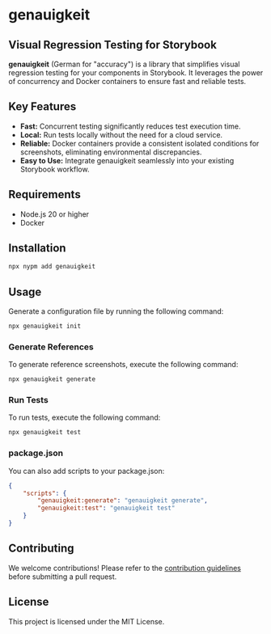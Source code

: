 # genauigkeit

## Visual Regression Testing for Storybook

**genauigkeit** (German for "accuracy") is a library that simplifies visual regression testing for your components in Storybook. It leverages the power of concurrency and Docker containers to ensure fast and reliable tests.

## Key Features

-   **Fast:** Concurrent testing significantly reduces test execution time.
-   **Local:** Run tests locally without the need for a cloud service.
-   **Reliable:** Docker containers provide a consistent isolated conditions for screenshots, eliminating environmental discrepancies.
-   **Easy to Use:** Integrate genauigkeit seamlessly into your existing Storybook workflow.

## Requirements

-   Node.js 20 or higher
-   Docker

## Installation

```sh
npx nypm add genauigkeit
```

## Usage

Generate a configuration file by running the following command:

```sh
npx genauigkeit init
```

### Generate References

To generate reference screenshots, execute the following command:

```sh
npx genauigkeit generate
```

### Run Tests

To run tests, execute the following command:

```bash
npx genauigkeit test
```

### package.json

You can also add scripts to your package.json:

```json
{
    "scripts": {
        "genauigkeit:generate": "genauigkeit generate",
        "genauigkeit:test": "genauigkeit test"
    }
}
```

## Contributing

We welcome contributions! Please refer to the [contribution guidelines](./CONTRIBUTING.md) before submitting a pull request.

## License

This project is licensed under the MIT License.

